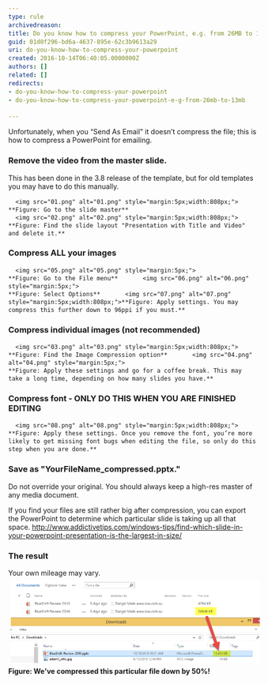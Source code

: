```yaml
---
type: rule
archivedreason: 
title: Do you know how to compress your PowerPoint, e.g. from 26MB to 13MB?
guid: 01d0f296-bd6a-4637-895e-62c3b9613a29
uri: do-you-know-how-to-compress-your-powerpoint
created: 2016-10-14T06:40:05.0000000Z
authors: []
related: []
redirects:
- do-you-know-how-to-compress-your-powerpoint
- do-you-know-how-to-compress-your-powerpoint-e-g-from-26mb-to-13mb

---
```


Unfortunately, when you “Send As Email” it doesn’t compress the file; this is how to compress a PowerPoint for emailing.

<!--endintro-->


### Remove the video from the master slide.


This has been done in the 3.8 release of the template, but for old templates you may have to do this manually.
 
      <img src="01.png" alt="01.png" style="margin:5px;width:808px;"> 
    **Figure: Go to the slide master**  
      <img src="02.png" alt="02.png" style="margin:5px;width:808px;"> 
    **Figure: Find the slide layout "Presentation with Title and Video" and delete it.** 
 


### Compress ALL your images
      <img src="05.png" alt="05.png" style="margin:5px;">
    **Figure: Go to the File menu**       <img src="06.png" alt="06.png" style="margin:5px;">
    **Figure: Select Options**       <img src="07.png" alt="07.png" style="margin:5px;width:808px;">**Figure: Apply settings. You may compress this further down to 96ppi if you must.** 



### Compress individual images (not recommended)
      <img src="03.png" alt="03.png" style="margin:5px;width:808px;"> 
    **Figure: Find the Image Compression option**       <img src="04.png" alt="04.png" style="margin:5px;">
    **Figure: Apply these settings and go for a coffee break. This may take a long time, depending on how many slides you have.** 



### Compress font - ONLY DO THIS WHEN YOU ARE FINISHED EDITING

 
      <img src="08.png" alt="08.png" style="margin:5px;width:808px;"> 
    **Figure: Apply these settings. Once you remove the font, you’re more likely to get missing font bugs when editing the file, so only do this step when you are done.** 



### Save as "YourFileName\_compressed.pptx."
 Do not override your original. You should always keep a high-res master of any media document.


If you find your files are still rather big after compression, you can export the PowerPoint to determine which particular slide is taking up all that space.        http://www.addictivetips.com/windows-tips/find-which-slide-in-your-powerpoint-presentation-is-the-largest-in-size/


### The result


Your own mileage may vary.
      <img src="10.png" alt="10.png" style="margin:5px;width:808px;">
    **Figure: We've compressed this particular file down by 50%!**
